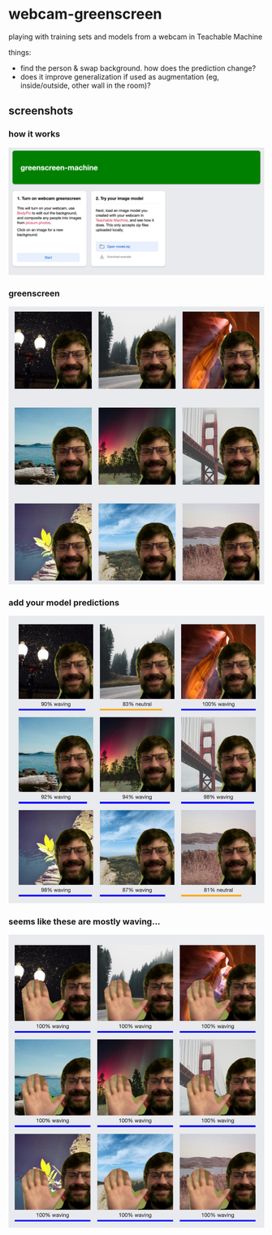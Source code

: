 # webcam-greenscreen
playing with training sets and models from a webcam in Teachable Machine

things:
- find the person & swap background. how does the prediction change?
- does it improve generalization if used as augmentation (eg, inside/outside, other wall in the room)?


## screenshots
### how it works
![intro](docs/intro.png)

### greenscreen
![greenscreen](docs/greenscreen.png)

### add your model predictions
![mixed](docs/mixed.png)

### seems like these are mostly waving...
![all-waving](docs/all-waving.png)
